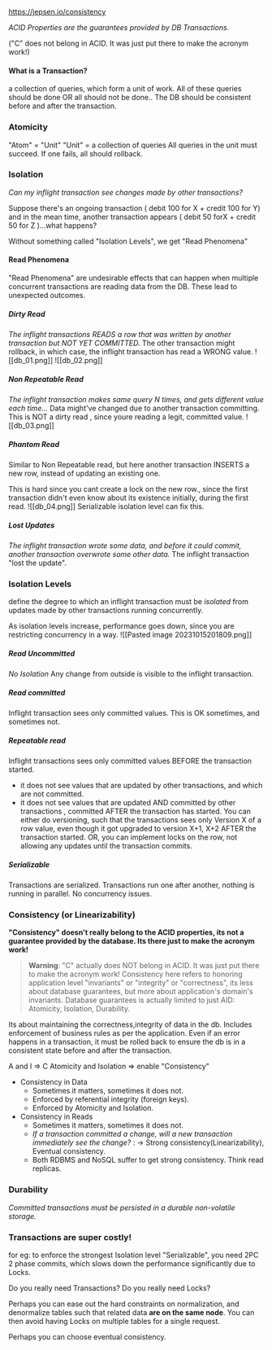 https://jepsen.io/consistency

_ACID Properties are the guarantees provided by DB Transactions._

("C" does not belong in ACID. It was just put there to make the acronym work!)

#### What is a Transaction? 
a collection of queries, which form a unit of work. All of these queries should be done OR all should not be done.. The DB should be consistent before and after the transaction.

### Atomicity
"Atom" = "Unit"
"Unit" = a collection of queries
All queries in the unit must succeed. If one fails, all should rollback. 

### Isolation
_Can my inflight transaction see changes made by other transactions?_

Suppose there's an ongoing transaction ( debit 100 for X + credit 100 for Y) and in the mean time, another transaction appears ( debit 50 forX + credit 50 for Z )...what happens?

Without something called "Isolation Levels", we get "Read Phenomena"

#### Read Phenomena
"Read Phenomena" are undesirable effects that can happen when multiple concurrent transactions are reading data from the DB. These lead to unexpected outcomes.
##### Dirty Read
_The inflight transactions READS a row that was written by another transaction but NOT YET COMMITTED._ 
The other transaction might rollback, in which case, the inflight transaction has read a WRONG value. 
![[db_01.png]]
![[db_02.png]]
##### Non Repeatable Read
_The inflight transaction makes same query N times, and gets different value each time..._
Data might've changed due to another transaction committing.
This is NOT a dirty read , since youre reading a legit, committed value.
![[db_03.png]]
##### Phantom Read
Similar to Non Repeatable read, but here another transaction INSERTS a new row, instead of updating an existing one.

This is hard since you cant create a lock on the new row., since the first transaction didn't even know about its existence initially, during the first read.
![[db_04.png]]
Serializable isolation level can fix this. 

##### Lost Updates
_The inflight transaction wrote some data, and before it could commit, another transaction overwrote some other data._
The inflight transaction "lost the update".


### Isolation Levels
define the degree to which an inflight transaction must be _isolated_ from updates made by other transactions running concurrently. 

As isolation levels increase, performance goes down, since you are restricting concurrency in a way.
![[Pasted image 20231015201809.png]]
##### Read Uncommitted
_No Isolation_
Any change from outside is visible to the inflight transaction.
##### Read committed
Inflight transaction sees only committed values.
This is OK sometimes, and sometimes not.
##### Repeatable read
Inflight transactions sees only committed values BEFORE the transaction started.

- it does not see values that are updated by other transactions, and which are not committed.
- it does not see values that are updated AND committed by other transactions , committed AFTER the transaction has started.
You can either do versioning, such that the transactions sees only Version X of a row value, even though it got upgraded to version X+1, X+2 AFTER the transaction started. 
OR, you can implement locks on the row, not allowing any updates until the transaction commits.

##### Serializable
Transactions are serialized. 
Transactions run one after another, nothing is running in parallel. No concurrency issues. 

### Consistency (or Linearizability)

**"Consistency" doesn't really belong to the ACID properties, its not a guarantee provided by the database. Its there just to make the acronym work!**

>**Warning**: "C" actually does NOT belong in ACID. It was just put there to make the acronym work!
>Consistency here refers to honoring application level "invariants" or "integrity" or "correctness", its less about database guarantees, but more about application's domain's invariants.
>Database guarantees is actually limited to just AID: Atomicity, Isolation, Durability.

Its about maintaining the correctness,integrity of data in the db. Includes enforcement of business rules as per the application. 
Even if an error happens in a transaction, it must be rolled back to ensure the db is in a consistent state before and after the transaction.

A and I => C
Atomicity and Isolation => enable "Consistency"


- Consistency in Data
	- Sometimes it matters, sometimes it does not.
	- Enforced by referential integrity (foreign keys).
	- Enforced by Atomicity and Isolation.
- Consistency in Reads
	- Sometimes it matters, sometimes it does not.
	- _If a transaction committed a change, will a new transaction immediately see the change?_  : -> Strong consistency(Linearizability), Eventual consistency.
	-  Both RDBMS and NoSQL suffer to get strong consistency. Think read replicas. 
### Durability
_Committed transactions must be persisted in a durable non-volatile storage._





### Transactions are super costly!
for eg: to enforce the strongest Isolation level "Serializable", you need 2PC 2 phase commits, which slows down the performance significantly due to Locks.

Do you really need Transactions? Do you really need Locks?

Perhaps you can ease out the hard constraints on normalization, and denormalize tables such that related data **are on the same node**. You can then avoid having Locks on multiple tables for a single request.

Perhaps you can choose eventual consistency. 

